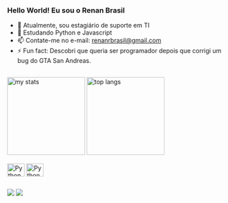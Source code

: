 ### Hello World! Eu sou o Renan Brasil

- 🔭 Atualmente, sou estagiário de suporte em TI
- 🌱 Estudando Python e Javascript 
- 📫 Contate-me no e-mail: renanrbrasil@gmail.com
- ⚡ Fun fact: Descobri que queria ser programador depois que corrigi um bug do GTA San Andreas.

##

<div style = "display: inline_block">

  <img alt="my stats"  height="180em" src="https://github-readme-stats.vercel.app/api?username=renanrbrasil&show_icons=true&theme=tokyonight"/>
  
  <img alt ="top langs"  height="180em" src= "https://github-readme-stats.vercel.app/api/top-langs/?username=renanrbrasil&theme=tokyonight"/>

</div>

<div style = "display: inline_block"> <br>
  <img align = "center" alt="Python" height ="30" width = "40" <link rel="stylesheet" type='text/css' <img src="https://cdn.jsdelivr.net/gh/devicons/devicon@latest/icons/python/python-original.svg"/>
  <img align = "center" alt="Python" height ="30" width = "40" <link rel="stylesheet" type='text/css' <img src="https://cdn.jsdelivr.net/gh/devicons/devicon@latest/icons/javascript/javascript-original.svg" />

</div>

##

<div> 
  <a href = "mailto:renanrbrasil@gmail.com"><img src="https://img.shields.io/badge/-Gmail-%23333?style=for-the-badge&logo=gmail&logoColor=white" target="_blank"></a>
  <a href="https://www.linkedin.com/in/renan-brasil-015a02209/" target="_blank"><img src="https://img.shields.io/badge/-LinkedIn-%230077B5?style=for-the-badge&logo=linkedin&logoColor=white" target="_blank"></a> 
  
</div>
